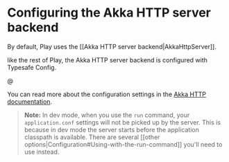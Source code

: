 # Configuring the Akka HTTP server backend

By default, Play uses the [[Akka HTTP server backend|AkkaHttpServer]].

like the rest of Play, the Akka HTTP server backend is configured with Typesafe Config.

@[](/confs/play-akka-http-server/reference.conf)

You can read more about the configuration settings in the [Akka HTTP documentation](http://doc.akka.io/docs/akka-http/current/scala/http/configuration.html).

> **Note:** In dev mode, when you use the `run` command, your `application.conf` settings will not be picked up by the server. This is because in dev mode the server starts before the application classpath is available. There are several [[other options|Configuration#Using-with-the-run-command]] you'll need to use instead.
